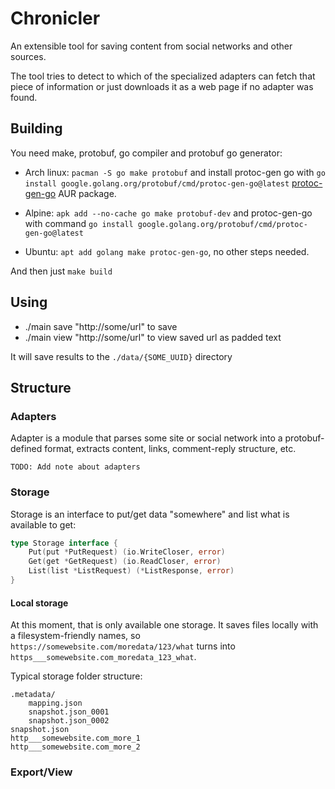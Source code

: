 # Chronicler
An extensible tool for saving content from social networks and other sources.

The tool tries to detect to which of the specialized adapters can fetch that piece of information or
just downloads it as a web page if no adapter was found.

## Building

You need make, protobuf, go compiler and protobuf go generator:
* Arch linux: ```pacman -S go make protobuf``` and install protoc-gen go with ```go install google.golang.org/protobuf/cmd/protoc-gen-go@latest``` [protoc-gen-go](https://aur.archlinux.org/packages/protoc-gen-go) AUR package.

* Alpine: ```apk add --no-cache go make protobuf-dev``` and protoc-gen-go with command ```go install google.golang.org/protobuf/cmd/protoc-gen-go@latest```

* Ubuntu: ```apt add golang make protoc-gen-go```, no other steps needed.

And then just ```make build```

## Using

* ./main save "http://some/url" to save
* ./main view "http://some/url" to view saved url as padded text

It will save results to the ```./data/{SOME_UUID}``` directory

## Structure

### Adapters

Adapter is a module that parses some site or social network into a protobuf-defined format, extracts content, links, comment-reply structure, etc.

```
TODO: Add note about adapters
```

### Storage

Storage is an interface to put/get data "somewhere" and list what is available to get:

```go
type Storage interface {
	Put(put *PutRequest) (io.WriteCloser, error)
	Get(get *GetRequest) (io.ReadCloser, error)
	List(list *ListRequest) (*ListResponse, error)
}
```

#### Local storage

At this moment, that is only available one storage. It saves files locally with a filesystem-friendly names, so ```https://somewebsite.com/moredata/123/what``` turns into ```https___somewebsite.com_moredata_123_what```.

Typical storage folder structure:
```
.metadata/
    mapping.json
    snapshot.json_0001
    snapshot.json_0002
snapshot.json
http___somewebsite.com_more_1
http___somewebsite.com_more_2
```
### Export/View